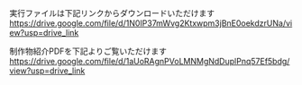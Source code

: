 実行ファイルは下記リンクからダウンロードいただけます           
https://drive.google.com/file/d/1N0IP37mWvg2Ktxwpm3jBnE0oekdzrUNa/view?usp=drive_link

制作物紹介PDFを下記よりご覧いただけます                                             
https://drive.google.com/file/d/1aUoRAgnPVoLMNMgNdDuplPnq57Ef5bdg/view?usp=drive_link
